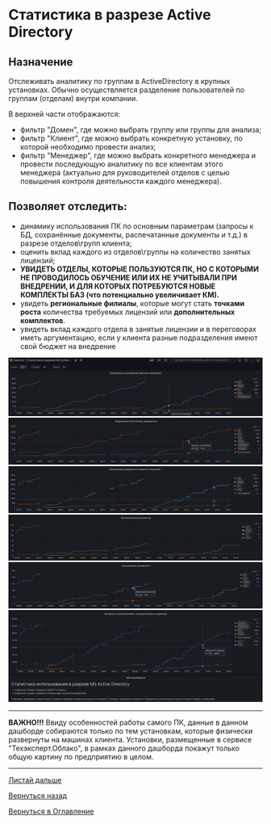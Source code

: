 # Статистика в разрезе Active Directory

## Назначение

Отслеживать аналитику по группам в ActiveDirectory в крупных установках. Обычно осуществляется разделение
пользователей по группам (отделам) внутри компании. 

В верхней части отображаются:
- фильтр "Домен", где можно выбрать группу или группы для анализа;
- фильтр "Клиент", где можно выбрать конкретную установку, по которой необходимо провести анализ;
- фильтр "Менеджер", где можно выбрать конкретного менеджера и провести последующую аналитику по все клиентам этого менеджера
(актуально для руководителей отделов с целью повышения контроля деятельности каждого менеджера).

## Позволяет отследить:

- динамику использования ПК по основным параметрам (запросы к БД, сохранённые документы, распечатанные документы и т.д.) в разрезе отделов\групп клиента;
- оценить вклад каждого из отделов\группы на количество занятых лицензий;
- **УВИДЕТЬ ОТДЕЛЫ, КОТОРЫЕ ПОЛЬЗУЮТСЯ ПК, НО С КОТОРЫМИ НЕ ПРОВОДИЛОСЬ ОБУЧЕНИЕ ИЛИ ИХ НЕ УЧИТЫВАЛИ ПРИ ВНЕДРЕНИИ, И ДЛЯ КОТОРЫХ ПОТРЕБУЮТСЯ НОВЫЕ КОМПЛЕКТЫ БАЗ
  (что потенциально увеличивает КМ).**
- увидеть **региональные филиалы**, которые могут стать **точками роста** количества требуемых лицензий или **дополнительных комплектов**.
- увидеть вклад каждого отдела в занятые лицензии и в переговорах иметь аргументацию, если у клиента разные подразделения имеют свой бюджет на внедрение

![Подключённые пользователи](img/active-directory/domain-docs.png "")
![Подключённые пользователи](img/active-directory/domain-free-docs.png "")
![Подключённые пользователи](img/active-directory/domain-notfree-docs.png "")
![Подключённые пользователи](img/active-directory/domain-print.png "")
![Подключённые пользователи](img/active-directory/domain-save.png "")
![Подключённые пользователи](img/active-directory/domain-active.png "")

---

**ВАЖНО!!!** Ввиду особенностей работы самого ПК, данные в данном дашборде собираются только по тем установкам, которые физически развернуты на машинах клиента.
Установки, размещенные в сервисе "Техэксперт.Облако", в рамках данного дашборда покажут только общую картину по предприятию в целом.

---

[Листай дальше](076-current-emergences)

[Вернуться назад](060-dashboards)

[Вернуться в Оглавление](Readme.md)
